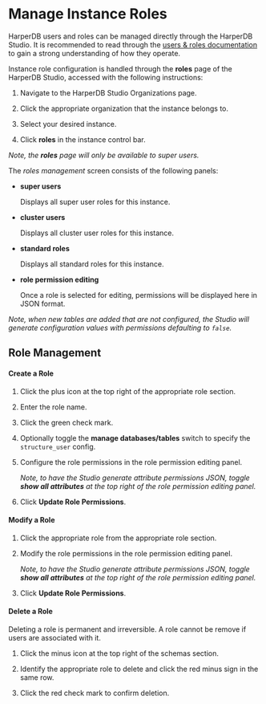 # Manage Instance Roles

HarperDB users and roles can be managed directly through the HarperDB Studio. It is recommended to read through the [users & roles documentation](../../developers/security/users-and-roles.md) to gain a strong understanding of how they operate.

Instance role configuration is handled through the **roles** page of the HarperDB Studio, accessed with the following instructions:

1) Navigate to the HarperDB Studio Organizations page.

2) Click the appropriate organization that the instance belongs to.

3) Select your desired instance.

4) Click **roles** in the instance control bar.

*Note, the **roles** page will only be available to super users.*



The *roles management* screen consists of the following panels:

* **super users**

    Displays all super user roles for this instance.
* **cluster users**

    Displays all cluster user roles for this instance.
* **standard roles**

    Displays all standard roles for this instance.
* **role permission editing**

    Once a role is selected for editing, permissions will be displayed here in JSON format.

*Note, when new tables are added that are not configured, the Studio will generate configuration values with permissions defaulting to `false`.*

## Role Management

#### Create a Role

1) Click the plus icon at the top right of the appropriate role section.

2) Enter the role name.

3) Click the green check mark.

4) Optionally toggle the **manage databases/tables** switch to specify the `structure_user` config. 

5) Configure the role permissions in the role permission editing panel.

    *Note, to have the Studio generate attribute permissions JSON, toggle **show all attributes** at the top right of the role permission editing panel.*

6) Click **Update Role Permissions**.

#### Modify a Role

1) Click the appropriate role from the appropriate role section.

2) Modify the role permissions in the role permission editing panel.

    *Note, to have the Studio generate attribute permissions JSON, toggle **show all attributes** at the top right of the role permission editing panel.*

3) Click **Update Role Permissions**.

#### Delete a Role

Deleting a role is permanent and irreversible. A role cannot be remove if users are associated with it.

1) Click the minus icon at the top right of the schemas section.

2) Identify the appropriate role to delete and click the red minus sign in the same row.

3) Click the red check mark to confirm deletion.